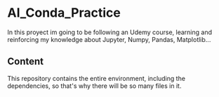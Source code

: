 # AI_Conda_Practice
In this proyect im going to be following an Udemy course, learning and reinforcing my knowledge about Jupyter, Numpy, Pandas, Matplotlib...

## Content
This repository contains the entire environment, including the dependencies, so that's why there will be so many files in it.
